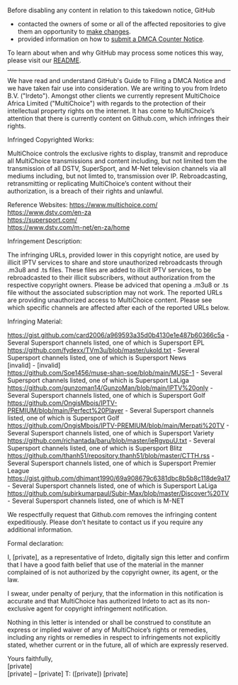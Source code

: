 Before disabling any content in relation to this takedown notice, GitHub
- contacted the owners of some or all of the affected repositories to give them an opportunity to [make changes](https://docs.github.com/en/github/site-policy/dmca-takedown-policy#a-how-does-this-actually-work).
- provided information on how to [submit a DMCA Counter Notice](https://docs.github.com/en/articles/guide-to-submitting-a-dmca-counter-notice).

To learn about when and why GitHub may process some notices this way, please visit our [README](https://github.com/github/dmca/blob/master/README.md#anatomy-of-a-takedown-notice).

---

We have read and understand GitHub's Guide to Filing a DMCA Notice and we have taken fair use into consideration. We are writing to you from Irdeto B.V. ("Irdeto"). Amongst other clients we currently represent MultiChoice Africa Limited ("MultiChoice") with regards to the protection of their intellectual property rights on the internet. It has come to MultiChoice’s attention that there is currently content on Github.com, which infringes their rights.
 

Infringed Copyrighted Works:

MultiChoice controls the exclusive rights to display, transmit and reproduce all MultiChoice transmissions and content including, but not limited tom the transmission of all DSTV, SuperSport, and M-Net television channels via all mediums including, but not limted to, transmission over IP. Rebroadcasting, retransmitting or replicating MultiChoice’s content without their authorization, is a breach of their rights and unlawful.
 
Reference Websites:
https://www.multichoice.com/  
https://www.dstv.com/en-za  
https://supersport.com/  
https://www.dstv.com/m-net/en-za/home
 

Infringement Description:

The infringing URLs, provided lower in this copyright notice, are used by illicit IPTV services to share and store unauthorized rebroadcasts through .m3u8 and .ts files. These files are added to illicit IPTV services, to be rebroadcasted to their illicit subscribers, without authorization from the respective copyright owners. Please be adviced that opening a .m3u8 or .ts file without the associated subscription may not work. The reported URLs are providing unauthorized access to MultiChoice content. Please see which specific channels are affected after each of the reported URLs below.

 
Infringing Material:

https://gist.github.com/card2006/a969593a35d0b4130e1e487b60366c5a - Several Supersport channels listed, one of which is Supersport EPL  
https://github.com/fydexx/TVm3u/blob/master/ukold.txt - Several Supersport channels listed, one of which is Supersport News  
[invalid] - [invalid]  
https://github.com/Soe1456/muse-shan-soe/blob/main/MUSE-1 - Several Supersport channels listed, one of which is Supersport LaLiga  
https://github.com/gunzoman14/GunzoMan/blob/main/IPTV%20only - Several Supersport channels listed, one of which is Supersport Golf  
https://github.com/OngisMbois/IPTV-PREMIUM/blob/main/Perfect%20Player - Several Supersport channels listed, one of which is Supersport Golf  
https://github.com/OngisMbois/IPTV-PREMIUM/blob/main/Merpati%20TV - Several Supersport channels listed, one of which is Supersport Variety  
https://github.com/richantada/baru/blob/master/ieRgvpuU.txt - Several Supersport channels listed, one of which is Supersport Blitz  
https://github.com/thanh51/repository.thanh51/blob/master/CTTH.rss - Several Supersport channels listed, one of which is Supersport Premier League  
https://gist.github.com/dhimant1990/69a908679c6381dbc8b5b8c118de9a17 - Several Supersport channels listed, one of which is Supersport LaLiga  
https://github.com/subirkumarpaul/Subir-Max/blob/master/Discover%20TV - Several Supersport channels listed, one of which is M-NET
  
We respectfully request that Github.com removes the infringing content expeditiously. Please don’t hesitate to contact us if you require any additional information.
 

Formal declaration:

I, [private], as a representative of Irdeto, digitally sign this letter and confirm that I have a good faith belief that use of the material in the manner complained of is not authorized by the copyright owner, its agent, or the law.

I swear, under penalty of perjury, that the information in this notification is accurate and that MultiChoice has authorized Irdeto to act as its non-exclusive agent for copyright infringement notification.

Nothing in this letter is intended or shall be construed to constitute an express or implied waiver of any of MultiChoice’s rights or remedies, including any rights or remedies in respect to infringements not explicitly stated, whether current or in the future, all of which are expressly reserved.

Yours faithfully,  
[private]  
[private] – [private]
T: ([private]) [private]
